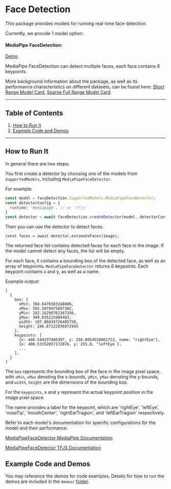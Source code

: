 # Face Detection

This package provides models for running real-time face detection.

Currently, we provide 1 model option:

#### MediaPipe FaceDetection:
[Demo](https://storage.googleapis.com/tfjs-models/demos/face-detection/index.html?model=mediapipe_face_detector)

MediaPipe FaceDetection can detect multiple faces, each face contains 6 keypoints.

More background information about the package, as well as its performance characteristics on different datasets, can be found here: [Short Range Model Card](https://drive.google.com/file/d/1d4-xJP9PVzOvMBDgIjz6NhvpnlG9_i0S/preview), [Sparse Full Range Model Card](https://drive.google.com/file/d/1aZtpSwsBhA1Epd-ZDfwoQYSTQwEfLm5Z/preview).

-------------------------------------------------------------------------------
## Table of Contents
1. [How to Run It](#how-to-run-it)
2. [Example Code and Demos](#example-code-and-demos)

-------------------------------------------------------------------------------
## How to Run It
In general there are two steps:

You first create a detector by choosing one of the models from `SupportedModels`, including `MediaPipeFaceDetector`.

For example:

```javascript
const model = faceDetection.SupportedModels.MediaPipeFaceDetector;
const detectorConfig = {
  runtime: 'mediapipe', // or 'tfjs'
}
const detector = await faceDetection.createDetector(model, detectorConfig);
```

Then you can use the detector to detect faces.

```
const faces = await detector.estimateFaces(image);
```

The returned face list contains detected faces for each face in the image.
If the model cannot detect any faces, the list will be empty.

For each face, it contains a bounding box of the detected face, as well as an array of keypoints. `MediaPipeFaceDetector` returns 6 keypoints.
Each keypoint contains x and y, as well as a name.

Example output:
```
[
  {
    box: {
      xMin: 304.6476503248806,
      xMax: 502.5079975897382,
      yMin: 102.16298762367356,
      yMax: 349.035215984403,
      width: 197.86034726485758,
      height: 246.87222836072945
    },
    keypoints: [
      {x: 446.544237446397, y: 256.8054528661723, name: "rightEye"},
      {x: 406.53152857172876, y: 255.8, "leftEye },
      ...
    ],
  }
]
```

The `box` represents the bounding box of the face in the image pixel space, with `xMin`, `xMax` denoting the x-bounds, `yMin`, `yMax` denoting the y-bounds, and `width`, `height` are the dimensions of the bounding box.

For the `keypoints`, x and y represent the actual keypoint position in the image pixel space.

The name provides a label for the keypoint, which are 'rightEye', 'leftEye', 'noseTip', 'mouthCenter', 'rightEarTragion', and 'leftEarTragion' respectively.

Refer to each model's documentation for specific configurations for the model
and their performance.

[MediaPipeFaceDetector MediaPipe Documentation](https://github.com/tensorflow/tfjs-models/tree/master/face-detection/src/face_detector_mediapipe)

[MediaPipeFaceDetector TFJS Documentation](https://github.com/tensorflow/tfjs-models/tree/master/face-detection/src/face_detector_tfjs)

## Example Code and Demos
You may reference the demos for code examples. Details for how to run the demos
are included in the `demos/`
[folder](https://github.com/tensorflow/tfjs-models/tree/master/face-detection/demos).
